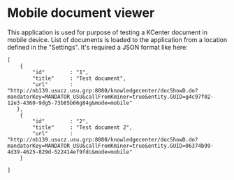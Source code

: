 Mobile document viewer
==============
This application is used for purpose of testing a KCenter document in mobile device. 
List of documents is loaded to the application from a location defined in the "Settings". It's required a JSON format like here:
```
[
	{
		"id" 		: "1",
  		"title" 	: "Test document",
  		"url"	 	: "http://nb139.usucz.usu.grp:8080/knowledgecenter/docShowD.do?mandatorKey=MANDATOR_USU&callFromKminer=true&entity.GUID=g4c97f02-12e3-4360-9dg5-73b85b66g84g&mode=mobile"
   },
   	{
		"id" 		: "2",
  		"title" 	: "Test document 2",
  		"url"	 	: "http://nb139.usucz.usu.grp:8080/knowledgecenter/docShowD.do?mandatorKey=MANDATOR_USU&callFromKminer=true&entity.GUID=06374b99-4d39-4625-829d-522414ef9fdc&mode=mobile"
	}
  
]
```
